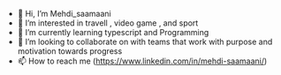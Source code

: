 - 👋 Hi, I’m Mehdi_saamaani
- 👀 I’m interested in travell , video game , and sport
- 🌱 I’m currently learning typescript and Programming
- 💞️ I’m looking to collaborate on  with teams that work with purpose and motivation towards progress
- 📫 How to reach me (https://www.linkedin.com/in/mehdi-saamaani/)

<!---
mehdisaamaani/mehdisaamaani is a ✨ special ✨ repository because its `README.md` (this file) appears on your GitHub profile.
You can click the Preview link to take a look at your changes.
--->
